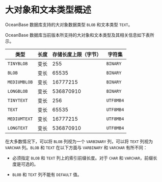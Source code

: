 # 大对象和文本类型概述

OceanBase 数据库支持的大对象数据类型 `BLOB` 和文本类型 `TEXT`。

OceanBase 数据库当前版本所支持的大对象和文本类型及其相关信息如下表所示。

|      类型      | 长度 |   存储长度上限（字节）   |    字符集    |
|--------------|----|----------------|-----------|
| `TINYBLOB`   | 变长 | 255          | `BINARY`  |
| `BLOB`       | 变长 | 65535        | `BINARY`  |
| `MEDIUMBLOB` | 变长 | 16777215     | `BINARY`  |
| `LONGBLOB`   | 变长 | 536870910    | `BINARY`  |
| `TINYTEXT`   | 变长 | 256          | `UTF8MB4` |
| `TEXT`       | 变长 | 65535        | `UTF8MB4` |
| `MEDIUMTEXT` | 变长 | 16777215     | `UTF8MB4` |
| `LONGTEXT`   | 变长 | 536870910    | `UTF8MB4` |

在大多数情况下，可以将 `BLOB` 列视为一个 `VARBINARY` 列，可以将 `TEXT` 列视为 `VARCHAR` 列。`BLOB` 和 `TEXT` 在以下方面与 `VARBINARY` 和 `VARCHAR` 有所不同：

* 必须指定 `BLOB` 和 `TEXT` 列上的索引前缀长度。对于 `CHAR` 和 `VARCHAR`，前缀长度是可选的。

* `BLOB` 和 `TEXT` 列不能有 `DEFAULT` 值。
